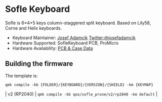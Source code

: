 # Sofle Keyboard

Sofle is 6×4+5 keys column-staggered split keyboard. Based on Lily58, Corne and Helix keyboards.

* Keyboard Maintainer: [Josef Adamcik](https://josef-adamcik.cz) [Twitter:@josefadamcik](https://twitter.com/josefadamcik)
* Hardware Supported: SofleKeyboard PCB, ProMicro
* Hardware Availability: [PCB & Case Data](https://github.com/josefadamcik/SofleKeyboard)

## Building the firmware

The template is:

```shell
qmk compile -kb {FOLDER}/{KEYBOARD}/{VERSION}/{SHIELD} -km {KEYMAP}
```

| v2 (RP2040)   | `qmk compile -kb qoo/sofle_prune/v2/rp2040 -km default`    |
